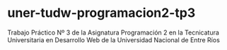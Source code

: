 # uner-tudw-programacion2-tp3
Trabajo Práctico Nº 3 de la Asignatura Programación 2 en la Tecnicatura Universitaria en Desarrollo Web de la Universidad Nacional de Entre Ríos
